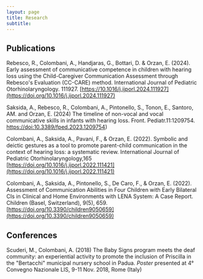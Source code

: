 ```yaml
---
layout: page
title: Research 
subtitle: 
---
```


## Publications
Rebesco, R., Colombani, A., Handjaras, G., Bottari, D. & Orzan, E. (2024). Early assessment of communicative competence in children with hearing loss using the Child-Caregiver Communication Assessment through Rebesco's Evaluation (CC-CARE) method. International Journal of Pediatric Otorhinolaryngology. 111927. [https://10.1016/j.ijporl.2024.111927](https://doi.org/10.1016/j.ijporl.2024.111927)

Saksida, A., Rebesco, R., Colombani, A., Pintonello, S., Tonon, E., Santoro, AM. and Orzan, E. (2024) The timeline of non-vocal and vocal communicative skills in infants with hearing loss. Front. Pediatr.11:1209754. [https://doi:10.3389/fped.2023.1209754](https://doi.org/10.3389/fped.2023.1209754))

Colombani, A., Saksida, A., Pavani, F., & Orzan, E. (2022). Symbolic and deictic gestures as a tool to promote parent-child communication in the context of hearing loss: a systematic review. International Journal of Pediatric Otorhinolaryngology,165 [https://doi.org/10.1016/j.ijporl.2022.111421](https://doi.org/10.1016/j.ijporl.2022.111421)

Colombani, A., Saksida, A., Pintonello, S., De Caro, F., & Orzan, E. (2022). Assessment of Communication Abilities in Four Children with Early Bilateral CIs in Clinical and Home Environments with LENA System: A Case Report. Children (Basel, Switzerland), 9(5), 659.[https://doi.org/10.3390/children9050659](https://doi.org/10.3390/children9050659)

## Conferences
Scuderi, M., Colombani, A. (2018) The Baby Signs program meets the deaf community: an experiential activity to promote the inclusion of Priscilla in the "Bertacchi" municipal nursery school in Padua. _Poster_ presented at 4° Convegno Nazionale LIS, 9-11 Nov. 2018, Rome (Italy)
